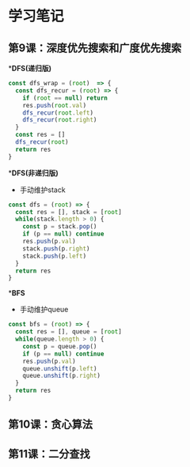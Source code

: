 # 学习笔记

## 第9课：深度优先搜索和广度优先搜索

***DFS(递归版)**

```js
const dfs_wrap = (root)  => {
  const dfs_recur = (root) => {
    if (root == null) return
    res.push(root.val)
    dfs_recur(root.left)
    dfs_recur(root.right)
  }
  const res = []
  dfs_recur(root)
  return res
}
```

***DFS(非递归版)**

+ 手动维护stack

```js
const dfs = (root) => {
  const res = [], stack = [root]
  while(stack.length > 0) {
    const p = stack.pop()
    if (p == null) continue
    res.push(p.val)
    stack.push(p.right)
    stack.push(p.left)
  }
  return res
}
```

***BFS**

+ 手动维护queue

```js
const bfs = (root) => {
  const res = [], queue = [root]
  while(queue.length > 0) {
    const p = queue.pop()
    if (p == null) continue
    res.push(p.val)
    queue.unshift(p.left)
    queue.unshift(p.right)
  }
  return res
}
```

## 第10课：贪心算法

## 第11课：二分查找
